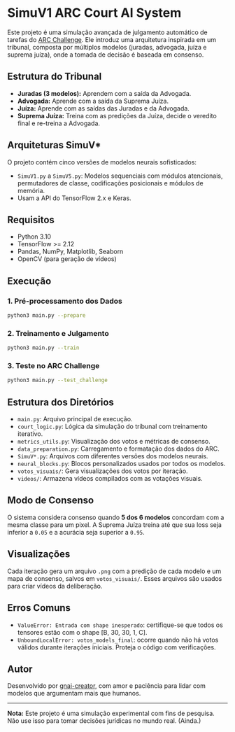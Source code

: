 # SimuV1 ARC Court AI System

Este projeto é uma simulação avançada de julgamento automático de tarefas do [ARC Challenge](https://github.com/fchollet/ARC). Ele introduz uma arquitetura inspirada em um tribunal, composta por múltiplos modelos (juradas, advogada, juíza e suprema juíza), onde a tomada de decisão é baseada em consenso.

## Estrutura do Tribunal

- **Juradas (3 modelos):** Aprendem com a saída da Advogada.
- **Advogada:** Aprende com a saída da Suprema Juíza.
- **Juíza:** Aprende com as saídas das Juradas e da Advogada.
- **Suprema Juíza:** Treina com as predições da Juíza, decide o veredito final e re-treina a Advogada.

## Arquiteturas SimuV*

O projeto contém cinco versões de modelos neurais sofisticados:

- `SimuV1.py` a `SimuV5.py`: Modelos sequenciais com módulos atencionais, permutadores de classe, codificações posicionais e módulos de memória.
- Usam a API do TensorFlow 2.x e Keras.

## Requisitos

- Python 3.10
- TensorFlow >= 2.12
- Pandas, NumPy, Matplotlib, Seaborn
- OpenCV (para geração de vídeos)

## Execução

### 1. Pré-processamento dos Dados

```bash
python3 main.py --prepare
```

### 2. Treinamento e Julgamento

```bash
python3 main.py --train
```

### 3. Teste no ARC Challenge

```bash
python3 main.py --test_challenge
```

## Estrutura dos Diretórios

- `main.py`: Arquivo principal de execução.
- `court_logic.py`: Lógica da simulação do tribunal com treinamento iterativo.
- `metrics_utils.py`: Visualização dos votos e métricas de consenso.
- `data_preparation.py`: Carregamento e formatação dos dados do ARC.
- `SimuV*.py`: Arquivos com diferentes versões dos modelos neurais.
- `neural_blocks.py`: Blocos personalizados usados por todos os modelos.
- `votos_visuais/`: Gera visualizações dos votos por iteração.
- `videos/`: Armazena vídeos compilados com as votações visuais.

## Modo de Consenso

O sistema considera consenso quando **5 dos 6 modelos** concordam com a mesma classe para um pixel. A Suprema Juíza treina até que sua loss seja inferior a `0.05` e a acurácia seja superior a `0.95`.

## Visualizações

Cada iteração gera um arquivo `.png` com a predição de cada modelo e um mapa de consenso, salvos em `votos_visuais/`. Esses arquivos são usados para criar vídeos da deliberação.

## Erros Comuns

- `ValueError: Entrada com shape inesperado`: certifique-se que todos os tensores estão com o shape [B, 30, 30, 1, C].
- `UnboundLocalError: votos_models_final`: ocorre quando não há votos válidos durante iterações iniciais. Proteja o código com verificações.

## Autor

Desenvolvido por [gnai-creator](https://github.com/gnai-creator), com amor e paciência para lidar com modelos que argumentam mais que humanos.

---

**Nota:** Este projeto é uma simulação experimental com fins de pesquisa. Não use isso para tomar decisões jurídicas no mundo real. (Ainda.)

